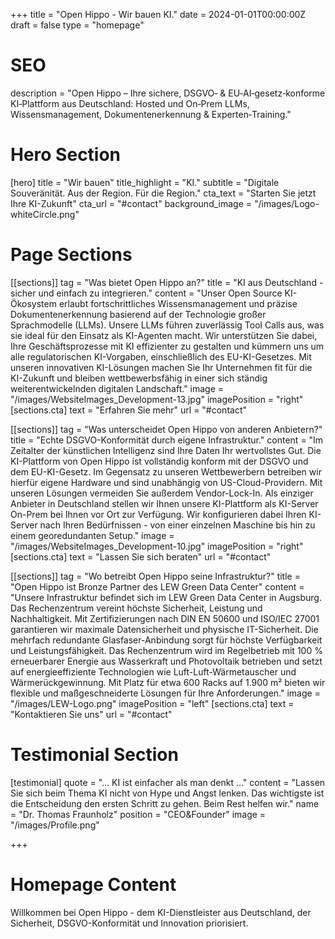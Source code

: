 +++
title = "Open Hippo - Wir bauen KI."
date = 2024-01-01T00:00:00Z
draft = false
type = "homepage"

# SEO
description = "Open Hippo – Ihre sichere, DSGVO‑ & EU‑AI‑gesetz‑konforme KI‑Plattform aus Deutschland: Hosted und On‑Prem LLMs, Wissensmanagement, Dokumentenerkennung & Experten‑Training."

# Hero Section
[hero]
title = "Wir bauen"
title_highlight = "KI."
subtitle = "Digitale Souveränität. Aus der Region. Für die Region."
cta_text = "Starten Sie jetzt Ihre KI-Zukunft"
cta_url = "#contact"
background_image = "/images/Logo-whiteCircle.png"

# Page Sections
[[sections]]
tag = "Was bietet Open Hippo an?"
title = "KI aus Deutschland - sicher und einfach zu integrieren."
content = "Unser Open Source KI-Ökosystem erlaubt fortschrittliches Wissensmanagement und präzise Dokumentenerkennung basierend auf der Technologie großer Sprachmodelle (LLMs). Unsere LLMs führen zuverlässig Tool Calls aus, was sie ideal für den Einsatz als KI-Agenten macht. Wir unterstützen Sie dabei, Ihre Geschäftsprozesse mit KI effizienter zu gestalten und kümmern uns um alle regulatorischen KI-Vorgaben, einschließlich des EU-KI-Gesetzes. Mit unseren innovativen KI-Lösungen machen Sie Ihr Unternehmen fit für die KI-Zukunft und bleiben wettbewerbsfähig in einer sich ständig weiterentwickelnden digitalen Landschaft."
image = "/images/WebsiteImages_Development-13.jpg"
imagePosition = "right"
[sections.cta]
text = "Erfahren Sie mehr"
url = "#contact"

[[sections]]
tag = "Was unterscheidet Open Hippo von anderen Anbietern?"
title = "Echte DSGVO-Konformität durch eigene Infrastruktur."
content = "Im Zeitalter der künstlichen Intelligenz sind Ihre Daten Ihr wertvollstes Gut. Die KI-Plattform von Open Hippo ist vollständig konform mit der DSGVO und dem EU-KI-Gesetz. Im Gegensatz zu unseren Wettbewerbern betreiben wir hierfür eigene Hardware und sind unabhängig von US-Cloud-Providern. Mit unseren Lösungen vermeiden Sie außerdem Vendor-Lock-In. Als einziger Anbieter in Deutschland stellen wir Ihnen unsere KI-Plattform als KI-Server On-Prem bei Ihnen vor Ort zur Verfügung. Wir konfigurieren dabei Ihren KI-Server nach Ihren Bedürfnissen - von einer einzelnen Maschine bis hin zu einem georedundanten Setup."
image = "/images/WebsiteImages_Development-10.jpg"
imagePosition = "right"
[sections.cta]
text = "Lassen Sie sich beraten"
url = "#contact"


[[sections]]
tag = "Wo betreibt Open Hippo seine Infrastruktur?"
title = "Open Hippo ist Bronze Partner des LEW Green Data Center"
content = "Unsere Infrastruktur befindet sich im LEW Green Data Center in Augsburg. Das Rechenzentrum vereint höchste Sicherheit, Leistung und Nachhaltigkeit. Mit Zertifizierungen nach DIN EN 50600 und ISO/IEC 27001 garantieren wir maximale Datensicherheit und physische IT-Sicherheit. Die mehrfach redundante Glasfaser-Anbindung sorgt für höchste Verfügbarkeit und Leistungsfähigkeit. Das Rechenzentrum wird im Regelbetrieb mit 100 % erneuerbarer Energie aus Wasserkraft und Photovoltaik betrieben und setzt auf energieeffiziente Technologien wie Luft-Luft-Wärmetauscher und Wärmerückgewinnung. Mit Platz für etwa 600 Racks auf 1.900 m² bieten wir flexible und maßgeschneiderte Lösungen für Ihre Anforderungen."
image = "/images/LEW-Logo.png"
imagePosition = "left"
[sections.cta]
text = "Kontaktieren Sie uns"
url = "#contact"


# Testimonial Section
[testimonial]
quote = "... KI ist einfacher als man denkt ..."
content = "Lassen Sie sich beim Thema KI nicht von Hype und Angst lenken. Das wichtigste ist die Entscheidung den ersten Schritt zu gehen. Beim Rest helfen wir."
name = "Dr. Thomas Fraunholz"
position = "CEO&Founder"
image = "/images/Profile.png"

+++

# Homepage Content

Willkommen bei Open Hippo - dem KI-Dienstleister aus Deutschland, der Sicherheit, DSGVO-Konformität und Innovation priorisiert.
